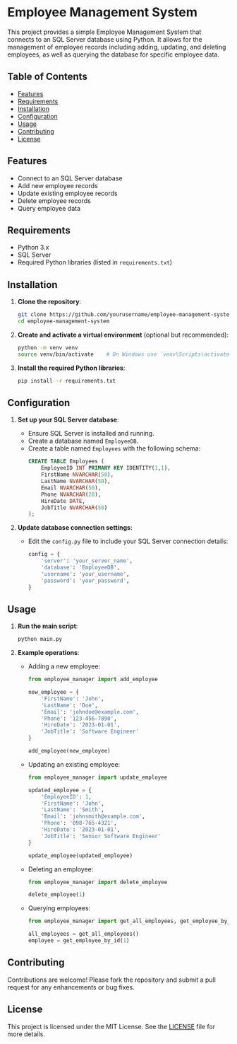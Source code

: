 # Employee Management System

This project provides a simple Employee Management System that connects to an SQL Server database using Python. It allows for the management of employee records including adding, updating, and deleting employees, as well as querying the database for specific employee data.

## Table of Contents

- [Features](#features)
- [Requirements](#requirements)
- [Installation](#installation)
- [Configuration](#configuration)
- [Usage](#usage)
- [Contributing](#contributing)
- [License](#license)

## Features

- Connect to an SQL Server database
- Add new employee records
- Update existing employee records
- Delete employee records
- Query employee data

## Requirements

- Python 3.x
- SQL Server
- Required Python libraries (listed in `requirements.txt`)

## Installation

1. **Clone the repository**:
    ```sh
    git clone https://github.com/yourusername/employee-management-system.git
    cd employee-management-system
    ```

2. **Create and activate a virtual environment** (optional but recommended):
    ```sh
    python -m venv venv
    source venv/bin/activate    # On Windows use `venv\Scripts\activate`
    ```

3. **Install the required Python libraries**:
    ```sh
    pip install -r requirements.txt
    ```

## Configuration

1. **Set up your SQL Server database**:
    - Ensure SQL Server is installed and running.
    - Create a database named `EmployeeDB`.
    - Create a table named `Employees` with the following schema:
        ```sql
        CREATE TABLE Employees (
            EmployeeID INT PRIMARY KEY IDENTITY(1,1),
            FirstName NVARCHAR(50),
            LastName NVARCHAR(50),
            Email NVARCHAR(50),
            Phone NVARCHAR(20),
            HireDate DATE,
            JobTitle NVARCHAR(50)
        );
        ```

2. **Update database connection settings**:
    - Edit the `config.py` file to include your SQL Server connection details:
        ```python
        config = {
            'server': 'your_server_name',
            'database': 'EmployeeDB',
            'username': 'your_username',
            'password': 'your_password',
        }
        ```

## Usage

1. **Run the main script**:
    ```sh
    python main.py
    ```

2. **Example operations**:
    - Adding a new employee:
        ```python
        from employee_manager import add_employee

        new_employee = {
            'FirstName': 'John',
            'LastName': 'Doe',
            'Email': 'johndoe@example.com',
            'Phone': '123-456-7890',
            'HireDate': '2023-01-01',
            'JobTitle': 'Software Engineer'
        }

        add_employee(new_employee)
        ```

    - Updating an existing employee:
        ```python
        from employee_manager import update_employee

        updated_employee = {
            'EmployeeID': 1,
            'FirstName': 'John',
            'LastName': 'Smith',
            'Email': 'johnsmith@example.com',
            'Phone': '098-765-4321',
            'HireDate': '2023-01-01',
            'JobTitle': 'Senior Software Engineer'
        }

        update_employee(updated_employee)
        ```

    - Deleting an employee:
        ```python
        from employee_manager import delete_employee

        delete_employee(1)
        ```

    - Querying employees:
        ```python
        from employee_manager import get_all_employees, get_employee_by_id

        all_employees = get_all_employees()
        employee = get_employee_by_id(1)
        ```

## Contributing

Contributions are welcome! Please fork the repository and submit a pull request for any enhancements or bug fixes.

## License

This project is licensed under the MIT License. See the [LICENSE](LICENSE) file for more details.

